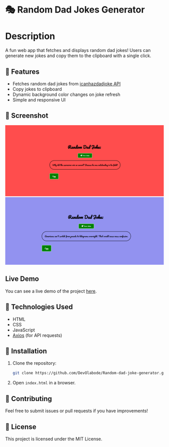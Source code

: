 # 🎭 Random Dad Jokes Generator  
# Description
A fun web app that fetches and displays random dad jokes! Users can generate new jokes and copy them to the clipboard with a single click.  

## 🚀 Features  
- Fetches random dad jokes from [icanhazdadjoke API](https://icanhazdadjoke.com/)  
- Copy jokes to clipboard  
- Dynamic background color changes on joke refresh  
- Simple and responsive UI



## 📸 Screenshot  
<img src="Images/Initial.PNG"/>

<img src="Images/New jokes.PNG"/>


## Live Demo  
You can see a live demo of the project [here](https://codepen.io/DevOlabode/full/qEBmZbL).


## 🔧 Technologies Used  
- HTML  
- CSS  
- JavaScript  
- [Axios](https://github.com/axios/axios) (for API requests)  

## 📂 Installation  
1. Clone the repository:  
   ```sh  
   git clone https://github.com/DevOlabode/Random-dad-joke-generator.git  
   ```  
2. Open `index.html` in a browser.  

## 🤝 Contributing  
Feel free to submit issues or pull requests if you have improvements!  

## 📝 License  
This project is licensed under the MIT License.
